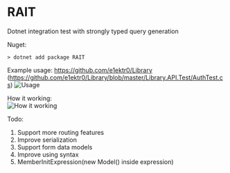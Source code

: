 # RAIT

Dotnet integration test with strongly typed query generation

Nuget:
```
> dotnet add package RAIT
``` 

Example usage:
https://github.com/e1ektr0/Library
(https://github.com/e1ektr0/Library/blob/master/Library.API.Test/AuthTest.cs)
![Usage](https://cdn.discordapp.com/attachments/449268423638122498/1056515089521451008/image.png)


How it working:<br />
![How it working](https://cdn.discordapp.com/attachments/449268423638122498/1056522060089798726/j8l3q3k3L7DXQAAAABJRU5ErkJggg.png)


Todo:
1. Support more routing features
2. Improve serialization
3. Support form data models
4. Improve using syntax 
5. MemberInitExpression(new Model() inside expression)
